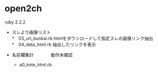 # open2ch


ruby 2.2.2


* スレより画像リスト  
      *　03_url_bunkai.rb   htmlをダウンロードして指定スレの画像リンク抽出  
      *　04_data_html.rb  抽出したリンクを表示  
  
  
  
* 名前欄集計　　　　動作未確認
     * a0_kote_html.rb

